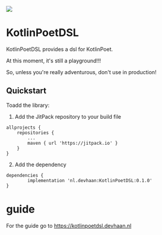 [![](https://jitpack.io/v/nl.devhaan/KotlinPoetDSL.svg)](https://jitpack.io/#nl.devhaan/KotlinPoetDSL)


# KotlinPoetDSL
KotlinPoetDSL provides a dsl for KotlinPoet.

At this moment, it's still a playground!!!

So, unless you're really adventurous, don't use in production! 

## Quickstart

Toadd the library:

1. Add the JitPack repository to your build file

```
allprojects {
	repositories {
		...
		maven { url 'https://jitpack.io' }
	}
}
```
2. Add the dependency
```
dependencies {
        implementation 'nl.devhaan:KotlinPoetDSL:0.1.0'
}
```

# guide
For the guide go to https://kotlinpoetdsl.devhaan.nl
